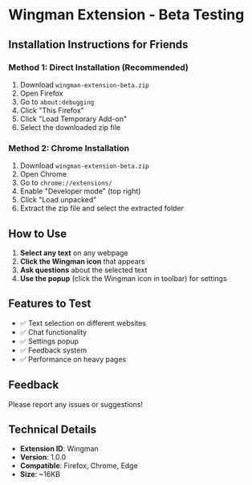 # Wingman Extension - Beta Testing

## Installation Instructions for Friends

### Method 1: Direct Installation (Recommended)
1. Download `wingman-extension-beta.zip`
2. Open Firefox
3. Go to `about:debugging`
4. Click "This Firefox"
5. Click "Load Temporary Add-on"
6. Select the downloaded zip file

### Method 2: Chrome Installation
1. Download `wingman-extension-beta.zip`
2. Open Chrome
3. Go to `chrome://extensions/`
4. Enable "Developer mode" (top right)
5. Click "Load unpacked"
6. Extract the zip file and select the extracted folder

## How to Use
1. **Select any text** on any webpage
2. **Click the Wingman icon** that appears
3. **Ask questions** about the selected text
4. **Use the popup** (click the Wingman icon in toolbar) for settings

## Features to Test
- ✅ Text selection on different websites
- ✅ Chat functionality
- ✅ Settings popup
- ✅ Feedback system
- ✅ Performance on heavy pages

## Feedback
Please report any issues or suggestions!

## Technical Details
- **Extension ID**: Wingman
- **Version**: 1.0.0
- **Compatible**: Firefox, Chrome, Edge
- **Size**: ~16KB
